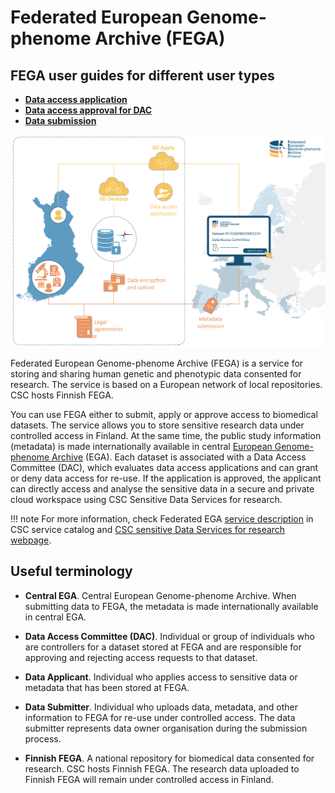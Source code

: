 # Federated European Genome-phenome Archive (FEGA)
## FEGA user guides for different user types

- **[Data access application](https://github.com/CSCfi/csc-user-guide/blob/wip-at-fega/docs/data/sensitive-data/fega_application.md#data-access-application)**
- **[Data access approval for DAC](https://github.com/CSCfi/csc-user-guide/blob/wip-at-fega/docs/data/sensitive-data/fega_dac.md#data-access-approval-for-dac)**
- **[Data submission](https://github.com/CSCfi/csc-user-guide/blob/wip-at-fega/docs/data/sensitive-data/fega_submission.md#data-submission)**

[![FEGA submission and application processes](images/fega/fega.png)](images/fega/fega.png)

Federated European Genome-phenome Archive (FEGA) is a service for storing and sharing human genetic and phenotypic data consented for research. The service is based on a European network of local repositories. CSC hosts Finnish FEGA. 

You can use FEGA either to submit, apply or approve access to biomedical datasets. The service allows you to store sensitive research data under controlled access in Finland. At the same time, the public study information (metadata) is made internationally available in central [European Genome-phenome Archive](https://ega-archive.org/studies) (EGA). Each dataset is associated with a Data Access Committee (DAC), which evaluates data access applications and can grant or deny data access for re-use. If the application is approved, the applicant can directly access and analyse the sensitive data in a secure and private cloud workspace using CSC Sensitive Data Services for research.

!!! note
    For more information, check Federated EGA [service description](https://research.csc.fi/-/fega) in CSC service catalog and [CSC sensitive Data Services for research webpage](https://research.csc.fi/sensitive-data-services-for-research).



## Useful terminology

- **Central EGA**. Central European Genome-phenome Archive. When submitting data to FEGA, the metadata is made internationally available in central EGA. 

- **Data Access Committee (DAC)**. Individual or group of individuals who are controllers for a dataset stored at FEGA and are responsible for approving and rejecting access requests to that dataset.

- **Data Applicant**. Individual who applies access to sensitive data or metadata that has been stored at FEGA.

- **Data Submitter**. Individual who uploads data, metadata, and other information to FEGA for re-use under controlled access. The data submitter represents data owner organisation during the submission process.

- **Finnish FEGA**. A national repository for biomedical data consented for research. CSC hosts Finnish FEGA. The research data uploaded to Finnish FEGA will remain under controlled access in Finland.

